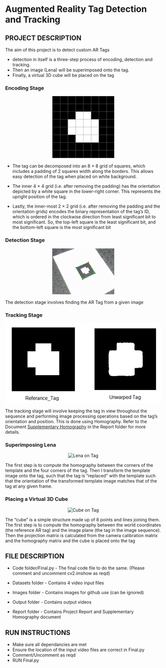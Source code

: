 # Augmented Reality Tag Detection and Tracking


## **PROJECT DESCRIPTION**

The aim of this project is to detect custom AR Tags 
- detection in itself is a three-step process of encoding, detection and tracking.
- Then an image (Lena) will be superimposed onto the tag. 
- Finally, a virtual 3D cube will be placed on the tag

### Encoding Stage

<p align="center">
  <img src="/Images/ref_marker_grid.png" alt="Reference Marker">
</p>

 
- The tag can be decomposed into an 8 × 8 grid of squares, which includes a padding of 2 squares width
along the borders. This allows easy detection of the tag when placed on white background.

- The inner 4 × 4 grid (i.e. after removing the padding) has the orientation depicted by a white square in
the lower-right corner. This represents the upright position of the tag.

- Lastly, the inner-most 2 × 2 grid (i.e. after removing the padding and the orientation grids) encodes the
binary representation of the tag’s ID, which is ordered in the clockwise direction from least significant bit
to most significant. So, the top-left square is the least significant bit, and the bottom-left square is the
most significant bit

### Detection Stage

<p align="center">
  <img src="/Images/Detection.png" alt="Detect Tag" width="200"/>
</p>

The detection stage involves finding the AR Tag from a given image 

### Tracking Stage

<p align="center">
  <img src="/Images/track.png" alt="Track Tag">
</p>

The tracking stage will involve keeping the tag in view throughout the sequence and performing image processing operations based on the tag’s orientation and position. This is done using Homography. Refer to the Document [Supplementary Homography](http://githuhttps://github.com/adheeshc/Augmented-Reality-Tag-Detection-and-Tracking/blob/master/Report/Supplementary_Homography.pdfb.com) in the Report folder for more details.

### Superimposing Lena

<p align="center">
  <img src="/Images/Lena_on_Tag.gif" alt="Lena on Tag">
</p>

The first step is to compute the homography between the corners of the template and the four corners of the tag.
Then I transform the template image onto the tag, such that the tag is “replaced” with the template such that the orientation of the transformed template image matches that of the tag at any given frame.

### Placing a Virtual 3D Cube

<p align="center">
  <img src="/Images/Cube_on_Tag.gif" alt="Cube on Tag">
</p>

The “cube” is a simple structure made up of 8 points and lines joining them. 
The first step is to compute the homography between the world coordinates (the reference AR tag) and the image plane (the tag in the image sequence). 
Then the projection matrix is calculated from the camera calibration matrix and the homography matrix and the cube is placed onto the tag


## **FILE DESCRIPTION**

- Code folder/Final.py - The final code file to do the same. (Please comment and uncomment cv2.imshow as reqd)

- Datasets folder - Contains 4 video input files 

- Images folder - Contains images for github use (can be ignored)

- Output folder - Contains output videos

- Report folder - Contains Project Report and Supplementary Homography document

## **RUN INSTRUCTIONS**

- Make sure all dependancies are met
- Ensure the location of the input video files are correct in Final.py
- Comment/Uncomment as reqd
- RUN Final.py
